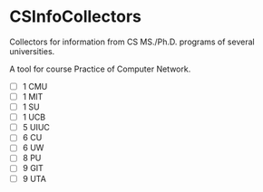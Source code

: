 # CSInfoCollectors

Collectors for information from CS MS./Ph.D. programs of several universities.

A tool for course Practice of Computer Network.


- [ ] 1 CMU
- [ ] 1 MIT
- [ ] 1 SU
- [ ] 1 UCB
- [ ] 5 UIUC
- [ ] 6 CU
- [ ] 6 UW
- [ ] 8 PU
- [ ] 9 GIT
- [ ] 9 UTA
